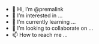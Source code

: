 - 👋 Hi, I’m @premalink
- 👀 I’m interested in ...
- 🌱 I’m currently learning ...
- 💞️ I’m looking to collaborate on ...
- 📫 How to reach me ...

<!---
premalink/premalink is a ✨ special ✨ repository because its `README.md` (this file) appears on your GitHub profile.
You can click the Preview link to take a look at your changes.
--->
